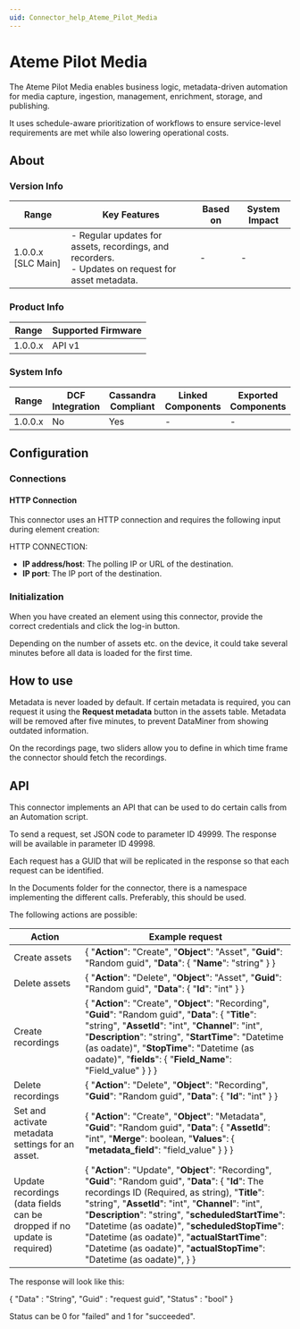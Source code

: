 ```yaml
---
uid: Connector_help_Ateme_Pilot_Media
---
```


# Ateme Pilot Media

The Ateme Pilot Media enables business logic, metadata-driven automation for media capture, ingestion, management, enrichment, storage, and publishing.

It uses schedule-aware prioritization of workflows to ensure service-level requirements are met while also lowering operational costs.

## About

### Version Info

| Range | Key Features | Based on | System Impact |
|--|--|--|--|
| 1.0.0.x [SLC Main] | - Regular updates for assets, recordings, and recorders. <br>- Updates on request for asset metadata. | - | - |

### Product Info

| Range     | Supported Firmware     |
|-----------|------------------------|
| 1.0.0.x   | API v1                 |

### System Info

| Range     | DCF Integration     | Cassandra Compliant     | Linked Components     | Exported Components     |
|-----------|---------------------|-------------------------|-----------------------|-------------------------|
| 1.0.0.x   | No                  | Yes                     | -                     | -                       |

## Configuration

### Connections

#### HTTP Connection

This connector uses an HTTP connection and requires the following input during element creation:

HTTP CONNECTION:

- **IP address/host**: The polling IP or URL of the destination.
- **IP port**: The IP port of the destination.

### Initialization

When you have created an element using this connector, provide the correct credentials and click the log-in button.

Depending on the number of assets etc. on the device, it could take several minutes before all data is loaded for the first time.

## How to use

Metadata is never loaded by default. If certain metadata is required, you can request it using the **Request metadata** button in the assets table. Metadata will be removed after five minutes, to prevent DataMiner from showing outdated information.

On the recordings page, two sliders allow you to define in which time frame the connector should fetch the recordings.

## API

This connector implements an API that can be used to do certain calls from an Automation script.

To send a request, set JSON code to parameter ID 49999. The response will be available in parameter ID 49998.

Each request has a GUID that will be replicated in the response so that each request can be identified.

In the Documents folder for the connector, there is a namespace implementing the different calls. Preferably, this should be used.

The following actions are possible:

| **Action**                                                              | **Example request**                                                                                                                                                                                                                                                                                                                                                                                                                                  |
|-------------------------------------------------------------------------|------------------------------------------------------------------------------------------------------------------------------------------------------------------------------------------------------------------------------------------------------------------------------------------------------------------------------------------------------------------------------------------------------------------------------------------------------|
| Create assets                                                           | { "**Action**": "Create", "**Object**": "Asset", "**Guid**": "Random guid", "**Data**": { "**Name**": "string" } }                                                                                                                                                                                                                                                                                                                                   |
| Delete assets                                                           | { "**Action**": "Delete", "**Object**": "Asset", "**Guid**": "Random guid", "**Data**": { "**Id**": "int" } }                                                                                                                                                                                                                                                                                                                                        |
| Create recordings                                                       | { "**Action**": "Create", "**Object**": "Recording", "**Guid**": "Random guid", "**Data**": { "**Title**": "string", "**AssetId**": "int", "**Channel**": "int", "**Description**": "string", "**StartTime**": "Datetime (as oadate)", "**StopTime**": "Datetime (as oadate)", "**fields**": { "**Field_Name**": "Field_value" } } }                                                                                                                 |
| Delete recordings                                                       | { "**Action**": "Delete", "**Object**": "Recording", "**Guid**": "Random guid", "**Data**": { "**Id**": "int" } }                                                                                                                                                                                                                                                                                                                                    |
| Set and activate metadata settings for an asset.                        | { "**Action**": "Create", "**Object**": "Metadata", "**Guid**": "Random guid", "**Data**": { "**AssetId**": "int", "**Merge**": boolean, "**Values**": { "**metadata_field**": "field_value" } } }                                                                                                                                                                                                                                                   |
| Update recordings (data fields can be dropped if no update is required) | { "**Action**": "Update", "**Object**": "Recording", "**Guid**": "Random guid", "**Data**": { "**Id**": The recordings ID (Required, as string), "**Title**": "string", "**AssetId**": "int", "**Channel**": "int", "**Description**": "string", "**scheduledStartTime**": "Datetime (as oadate)", "**scheduledStopTime**": "Datetime (as oadate)", "**actualStartTime**": "Datetime (as oadate)", "**actualStopTime**": "Datetime (as oadate)", } } |


The response will look like this:

{
"Data" : "String",
"Guid" : "request guid",
"Status" : "bool"
}

Status can be 0 for "failed" and 1 for "succeeded".

